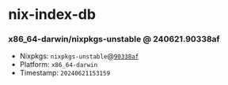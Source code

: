 # nix-index-db
### x86_64-darwin/nixpkgs-unstable @ 240621.90338af
- Nixpkgs: `nixpkgs-unstable`@[`90338af`](https://github.com/NixOS/nixpkgs/commit/90338afd6177fc683a04d934199d693708c85a3b)
- Platform: `x86_64-darwin`
- Timestamp: `20240621153159`
